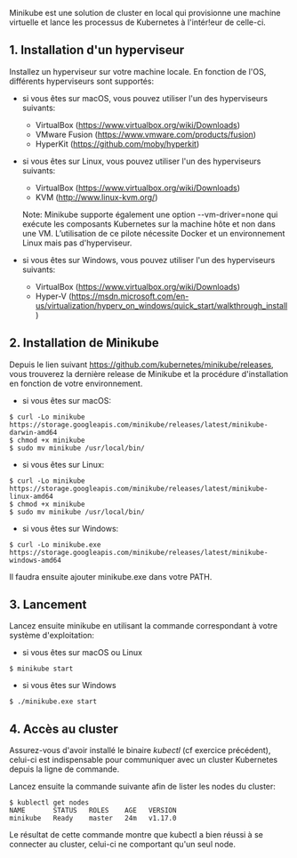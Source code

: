Minikube est une solution de cluster en local qui provisionne une machine virtuelle et lance les processus de Kubernetes à l'intér!eur de celle-ci.

## 1. Installation d'un hyperviseur

Installez un hyperviseur sur votre machine locale. En fonction de l'OS, différents hyperviseurs sont supportés:

- si vous êtes sur macOS, vous pouvez utiliser l'un des hyperviseurs suivants:

  * VirtualBox (https://www.virtualbox.org/wiki/Downloads)
  * VMware Fusion (https://www.vmware.com/products/fusion)
  * HyperKit (https://github.com/moby/hyperkit)

- si vous êtes sur Linux, vous pouvez utiliser l'un des hyperviseurs suivants:

  * VirtualBox (https://www.virtualbox.org/wiki/Downloads)
  * KVM (http://www.linux-kvm.org/)

  Note: Minikube supporte également une option --vm-driver=none qui exécute les composants Kubernetes sur la machine hôte et non dans une VM. L’utilisation de ce pilote nécessite Docker et un environnement Linux mais pas d'hyperviseur.

- si vous êtes sur Windows, vous pouvez utiliser l'un des hyperviseurs suivants:

  * VirtualBox (https://www.virtualbox.org/wiki/Downloads)
  * Hyper-V (https://msdn.microsoft.com/en-us/virtualization/hyperv_on_windows/quick_start/walkthrough_install)


## 2. Installation de Minikube

Depuis le lien suivant https://github.com/kubernetes/minikube/releases, vous trouverez la dernière release de Minikube et la procédure d'installation en fonction de votre environnement. 

- si vous êtes sur macOS:

```
$ curl -Lo minikube https://storage.googleapis.com/minikube/releases/latest/minikube-darwin-amd64
$ chmod +x minikube
$ sudo mv minikube /usr/local/bin/
```

- si vous êtes sur Linux:

```
$ curl -Lo minikube https://storage.googleapis.com/minikube/releases/latest/minikube-linux-amd64
$ chmod +x minikube
$ sudo mv minikube /usr/local/bin/
```

- si vous êtes sur Windows:

```
$ curl -Lo minikube.exe https://storage.googleapis.com/minikube/releases/latest/minikube-windows-amd64
```

Il faudra ensuite ajouter minikube.exe dans votre PATH.

## 3. Lancement

Lancez ensuite minikube en utilisant la commande correspondant à votre système d'exploitation:

- si vous êtes sur macOS ou Linux

```
$ minikube start
```

- si vous êtes sur Windows

```
$ ./minikube.exe start
```

## 4. Accès au cluster

Assurez-vous d'avoir installé le binaire *kubectl* (cf exercice précédent), celui-ci est indispensable pour communiquer avec un cluster Kubernetes depuis la ligne de commande.

Lancez ensuite la commande suivante afin de lister les nodes du cluster:

```
$ kublectl get nodes
NAME       STATUS   ROLES    AGE   VERSION
minikube   Ready    master   24m   v1.17.0
```

Le résultat de cette commande montre que kubectl a bien réussi à se connecter au cluster, celui-ci ne comportant qu'un seul node.
